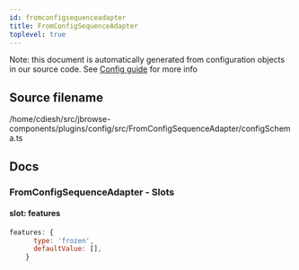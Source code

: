 ```yaml
---
id: fromconfigsequenceadapter
title: FromConfigSequenceAdapter
toplevel: true
---
```


Note: this document is automatically generated from configuration objects in our
source code. See [Config guide](/docs/config_guide) for more info

## Source filename

/home/cdiesh/src/jbrowse-components/plugins/config/src/FromConfigSequenceAdapter/configSchema.ts

## Docs

### FromConfigSequenceAdapter - Slots

#### slot: features

```js
features: {
      type: 'frozen',
      defaultValue: [],
    }
```
